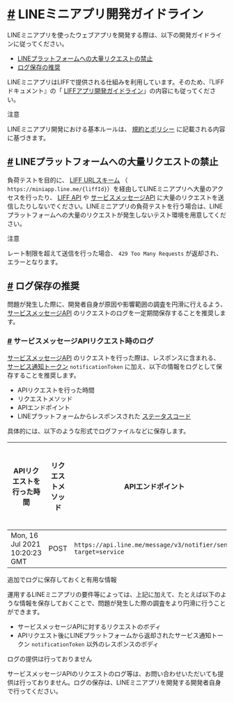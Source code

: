 # [\#](https://developers.line.biz/ja/docs/line-mini-app/development-guidelines/#page-title) LINEミニアプリ開発ガイドライン

LINEミニアプリを使ったウェブアプリを開発する際は、以下の開発ガイドラインに従ってください。

- [LINEプラットフォームへの大量リクエストの禁止](https://developers.line.biz/ja/docs/line-mini-app/development-guidelines/#prohibiting-mass-requests-to-line-platform)
- [ログ保存の推奨](https://developers.line.biz/ja/docs/line-mini-app/development-guidelines/#save-logs)

LINEミニアプリはLIFFで提供される仕組みを利用しています。そのため、『LIFFドキュメント』の「 [LIFFアプリ開発ガイドライン](https://developers.line.biz/ja/docs/liff/development-guidelines/)」の内容にも従ってください。

注意

LINEミニアプリ開発における基本ルールは、 [規約とポリシー](https://developers.line.biz/ja/terms-and-policies/) に記載される内容に基づきます。

## [\#](https://developers.line.biz/ja/docs/line-mini-app/development-guidelines/#prohibiting-mass-requests-to-line-platform) LINEプラットフォームへの大量リクエストの禁止

負荷テストを目的に、 [LIFF URLスキーム](https://developers.line.biz/ja/docs/line-login/using-line-url-scheme/#opening-a-liff-app) （ `https://miniapp.line.me/{liffId}`）を経由してLINEミニアプリへ大量のアクセスを行ったり、 [LIFF API](https://developers.line.biz/ja/reference/liff/) や [サービスメッセージAPI](https://developers.line.biz/ja/reference/line-mini-app/) に大量のリクエストを送信したりしないでください。LINEミニアプリの負荷テストを行う場合は、LINEプラットフォームへの大量のリクエストが発生しないテスト環境を用意してください。

注意

レート制限を超えて送信を行った場合、 `429 Too Many Requests` が返却され、エラーとなります。

## [\#](https://developers.line.biz/ja/docs/line-mini-app/development-guidelines/#save-logs) ログ保存の推奨

問題が発生した際に、開発者自身が原因や影響範囲の調査を円滑に行えるよう、 [サービスメッセージAPI](https://developers.line.biz/ja/reference/line-mini-app/) のリクエストのログを一定期間保存することを推奨します。

### [\#](https://developers.line.biz/ja/docs/line-mini-app/development-guidelines/#service-message-API-request-logs) サービスメッセージAPIリクエスト時のログ

[サービスメッセージAPI](https://developers.line.biz/ja/reference/line-mini-app/) のリクエストを行った際は、レスポンスに含まれる、 [サービス通知トークン](https://developers.line.biz/ja/reference/line-mini-app/#issue-notification-token-response) `notificationToken`
に加え、以下の情報をログとして保存することを推奨します。

- APIリクエストを行った時間
- リクエストメソッド
- APIエンドポイント
- LINEプラットフォームからレスポンスされた [ステータスコード](https://developers.line.biz/ja/reference/line-mini-app/)

具体的には、以下のような形式でログファイルなどに保存します。

| APIリクエストを行った時間     | リクエストメソッド | APIエンドポイント                                             | ステータスコード |
| ----------------------------- | ------------------ | ------------------------------------------------------------- | ---------------- |
| Mon, 16 Jul 2021 10:20:23 GMT | POST               | `https://api.line.me/message/v3/notifier/send?target=service` | 200              |

追加でログに保存しておくと有用な情報

運用するLINEミニアプリの要件等によっては、上記に加えて、たとえば以下のような情報を保存しておくことで、問題が発生した際の調査をより円滑に行うことができます。

- サービスメッセージAPIに対するリクエストのボディ
- APIリクエスト後にLINEプラットフォームから返却されたサービス通知トークン `notificationToken` 以外のレスポンスのボディ

ログの提供は行っておりません

サービスメッセージAPIのリクエストのログ等は、お問い合わせいただいても提供は行っておりません。ログの保存は、LINEミニアプリを開発する開発者自身で行ってください。
